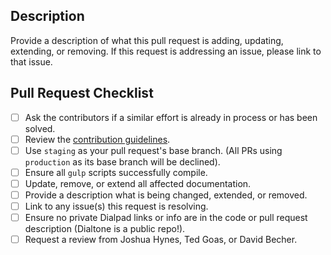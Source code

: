 ## Description
Provide a description of what this pull request is adding, updating, extending, or removing. If this request is addressing an issue, please link to that issue.

## Pull Request Checklist

 - [ ] Ask the contributors if a similar effort is already in process or has been solved.
 - [ ] Review the [contribution guidelines](https://github.com/dialpad/dialtone/blob/staging/.github/CONTRIBUTING.md).
 - [ ] Use `staging` as your pull request's base branch. (All PRs using `production` as its base branch will be declined).
 - [ ] Ensure all `gulp` scripts successfully compile.
 - [ ] Update, remove, or extend all affected documentation.
 - [ ] Provide a description what is being changed, extended, or removed.
 - [ ] Link to any issue(s) this request is resolving.
 - [ ] Ensure no private Dialpad links or info are in the code or pull request description (Dialtone is a public repo!).
 - [ ] Request a review from Joshua Hynes, Ted Goas, or David Becher.
